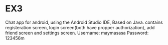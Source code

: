# EX3
Chat app for android, using the Android Studio IDE, Based on Java.
contains registeration screen, login screen(both have propper authorization), add friend screen and settings screen.
Username: maymasasa 
Password: 123456m
